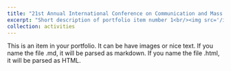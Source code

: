 ```yaml
---
title: "21st Annual International Conference on Communication and Mass Media"
excerpt: "Short description of portfolio item number 1<br/><img src='/images/500x300.png'>"
collection: activities
---
```


This is an item in your portfolio. It can be have images or nice text. If you name the file .md, it will be parsed as markdown. If you name the file .html, it will be parsed as HTML. 
